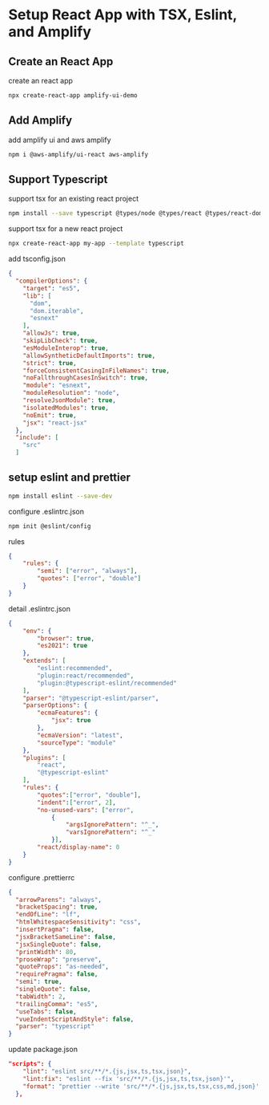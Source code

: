# Setup React App with TSX, Eslint, and Amplify

## Create an React App 
create an react app

```bash
npx create-react-app amplify-ui-demo
```

## Add Amplify 
add amplify ui and aws amplify

```bash
npm i @aws-amplify/ui-react aws-amplify
```

## Support Typescript 
support tsx for an existing react project

```bash
npm install --save typescript @types/node @types/react @types/react-dom @types/jest
```

support tsx for a new react project

```bash
npx create-react-app my-app --template typescript
```

add tsconfig.json

```json
{
  "compilerOptions": {
    "target": "es5",
    "lib": [
      "dom",
      "dom.iterable",
      "esnext"
    ],
    "allowJs": true,
    "skipLibCheck": true,
    "esModuleInterop": true,
    "allowSyntheticDefaultImports": true,
    "strict": true,
    "forceConsistentCasingInFileNames": true,
    "noFallthroughCasesInSwitch": true,
    "module": "esnext",
    "moduleResolution": "node",
    "resolveJsonModule": true,
    "isolatedModules": true,
    "noEmit": true,
    "jsx": "react-jsx"
  },
  "include": [
    "src"
  ]
```

## setup eslint and prettier

```bash
npm install eslint --save-dev
```

configure .eslintrc.json
```bash 
npm init @eslint/config
```

rules 
```json
{
    "rules": {
        "semi": ["error", "always"],
        "quotes": ["error", "double"]
    }
}
```

detail .eslintrc.json  
```json
{
    "env": {
        "browser": true,
        "es2021": true
    },
    "extends": [
        "eslint:recommended",
        "plugin:react/recommended",
        "plugin:@typescript-eslint/recommended"
    ],
    "parser": "@typescript-eslint/parser",
    "parserOptions": {
        "ecmaFeatures": {
            "jsx": true
        },
        "ecmaVersion": "latest",
        "sourceType": "module"
    },
    "plugins": [
        "react",
        "@typescript-eslint"
    ],
    "rules": {
        "quotes":["error", "double"],
        "indent":["error", 2],
        "no-unused-vars": ["error",
            {
                "argsIgnorePattern": "^_",
                "varsIgnorePattern": "^_"
            }],
        "react/display-name": 0
    }
}
```

configure .prettierrc
```json
{
  "arrowParens": "always",
  "bracketSpacing": true,
  "endOfLine": "lf",
  "htmlWhitespaceSensitivity": "css",
  "insertPragma": false,
  "jsxBracketSameLine": false,
  "jsxSingleQuote": false,
  "printWidth": 80,
  "proseWrap": "preserve",
  "quoteProps": "as-needed",
  "requirePragma": false,
  "semi": true,
  "singleQuote": false,
  "tabWidth": 2,
  "trailingComma": "es5",
  "useTabs": false,
  "vueIndentScriptAndStyle": false,
  "parser": "typescript"
}

```

update package.json 
```json
"scripts": {
    "lint": "eslint src/**/*.{js,jsx,ts,tsx,json}",
    "lint:fix": "eslint --fix 'src/**/*.{js,jsx,ts,tsx,json}'",
    "format": "prettier --write 'src/**/*.{js,jsx,ts,tsx,css,md,json}' --config ./.prettierrc"
  },
```

